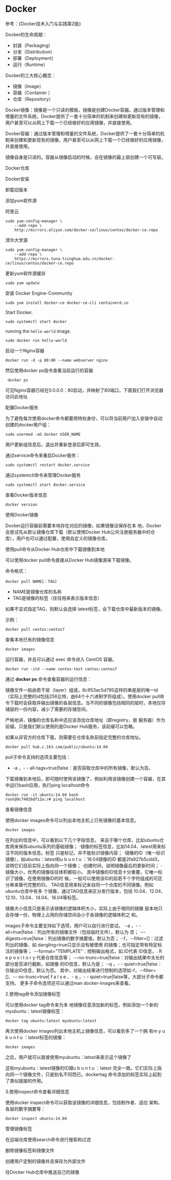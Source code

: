 # Docker

参考：《Docker技术入门与实践第2版》

Docker的生命周期：

- 封装（Packaging）
- 分发（Distribution）
- 部署（Deployment）
- 运行（Runtime）



Docker的三大核心概念：

- 镜像（Image）
- 容器（Container ）
- 仓库（Repository）

Docker镜像：镜像是一个只读的模板，镜像是创建Docker容器。通过版本管理和增量的文件系统，Docker提供了一套十分简单的机制来创建和更新现有的镜像，用户甚至可以从网上下载一个已经做好的应用镜像，并直接使用。

Docker容器：通过版本管理和增量的文件系统，Docker提供了一套十分简单的机制来创建和更新现有的镜像，用户甚至可以从网上下载一个已经做好的应用镜像，并直接使用。

镜像自身是只读的。容器从镜像启动的时候，会在镜像的最上层创建一个可写层。

Docker仓库

Docker安装

卸载旧版本



添加yum软件源

阿里云

```shell
sudo yum-config-manager \
    --add-repo \
    http://mirrors.aliyun.com/docker-ce/linux/centos/docker-ce.repo
```

清华大学源

```shell
sudo yum-config-manager \
    --add-repo \
    https://mirrors.tuna.tsinghua.edu.cn/docker-ce/linux/centos/docker-ce.repo
```

更新yum软件源缓存

```
sudo yum update
```

安装 Docker Engine-Community

```
sudo yum install docker-ce docker-ce-cli containerd.io
```

 Start Docker. 

```
sudo systemctl start docker
```

  running the `hello-world` image. 

```
sudo docker run hello-world
```

启动一个Nginx容器

```
docker run -d -p 80:80 --name webserver nginx
```

然后使用docker ps指令查看当前运行的容器

```
 docker ps
```

可见Nginx容器已经在0.0.0.0：80启动，并映射了80端口，下面我们打开浏览器访问此地址



配置Docker服务

为了避免每次使用docker命令都要用特权身份，可以将当前用户加入安装中自动创建的docker用户组：

```
sudo usermod -aG docker USER_NAME
```

用户更新组信息后，退出并重新登录后即可生效。

通过service命令来重启Docker服务：

```
sudo systemctl restart docker.service
```

通过systemctl命令来管理Docker服务

```
sudo systemctl start docker.service
```

查看Docker版本信息

```
docker version
```



使用Docker镜像

Docker运行容器前需要本地存在对应的镜像，如果镜像没保存在本
地，Docker会尝试先从默认镜像仓库下载（默认使用Docker Hub公共注册服务器中的仓库），用户也可以通过配置，使用自定义的镜像仓库。

使用pull命令从Docker Hub仓库中下载镜像到本地

可以使用docker pull命令直接从Docker Hub镜像源来下载镜像。

命令格式：

```
docker pull NAME[：TAG]
```

- NAME是镜像仓库的名称
- TAG是镜像的标签（往往用来表示版本信息）

如果不显式指定TAG，则默认会选择 latest标签，会下载仓库中最新版本的镜像。

示例：

```
docker pull centos:centos7
```

查看本地已有的镜像信息

```
docker images
```

运行容器，并且可以通过 exec 命令进入 CentOS 容器。

```
docker run -itd --name centos-test centos:centos7
```

 通过 **docker ps** 命令查看容器的运行信息：



镜像文件一般由若干层（layer）组成，6c953ac5d795这样的串是层的唯一id（实际上完整的id包括256比特，由64个十六进制字符组成）。使用docker pull命令下载时会获取并输出镜像的各层信息。当不同的镜像包括相同的层时，本地仅存储层的一份内容，减小了需要的存储空间。



严格地讲，镜像的仓库名称中还应该添加仓库地址（即registry，册
服务器）作为前缀，只是我们默认使用的是Docker Hub服务，该前缀可以忽略。

如果从非官方的仓库下载，则需要在仓库名称前指定完整的仓库地址。

```
docker pull hub.c.163.com/public/ubuntu:14.04
```

pull子命令支持的选项主要包括：

- -a ，- - all-tags=true|false：是否获取仓库中的所有镜像，默认为否。

下载镜像到本地后，即可随时使用该镜像了，例如利用该镜像创建一个容器，在其中运行bash应用，执行ping localhost命令

```
docker run -it ubuntu:14.04 bash
root@9c74026df12a:/# ping localhost
```



查看镜像信息

使用docker images命令可以列出本地主机上已有镜像的基本信息。

```
docker images
```

在列出的信息中，可以看到以下几个字段信息。
来自于哪个仓库，比如ubuntu仓库用来保存ubuntu系列的基础镜像；
·镜像的标签信息，比如14.04、latest用来标注不同的版本信息。标签
只是标记，并不能标识镜像内容；
·镜像的ID（唯一标识镜像），如ubuntu：latest和u b u n t u ：16.04镜像的ID
都是2fa927b5cdd3，说明它们目前实际上指向同一个镜像；
·创建时间，说明镜像最后的更新时间；
·镜像大小，优秀的镜像往往体积都较小。
其中镜像的ID信息十分重要，它唯一标识了镜像。在使用镜像ID的时
候，一般可以使用该ID的前若干个字符组成的可区分串来替代完整的ID。
TAG信息用来标记来自同一个仓库的不同镜像。例如ubuntu仓库中有多
个镜像，通过TAG信息来区分发行版本，包括
10.04、12.04、12.10、13.04、14.04、16.04等标签。

镜像大小信息只是表示该镜像的逻辑体积大小，实际上由于相同的镜像
层本地只会存储一份，物理上占用的存储空间会小于各镜像的逻辑体积之
和。



images子命令主要支持如下选项，用户可以自行进行尝试。
·-a ，- - all=true|false：列出所有的镜像文件（包括临时文件），默认为
否；
·--digests=true|false：列出镜像的数字摘要值，默认为否；
·-f，--filter=[]：过滤列出的镜像，如
dangling=true只显示没有被使用
的镜像；也可指定带有特定标注的镜像等；
·--format="TEMPLATE"：控制输出格式，如.ID代表 ID信息，. R e p o s i t o r y
代表仓库信息等；
·--no-trunc=true|false：对输出结果中太长的部分是否进行截断，如镜像
的ID信息，默认为是；
·-q ，- - quiet=true|false：仅输出ID信息，默认为否。
其中，对输出结果进行控制的选项如-f，--filter=[]、--
no-trunc=true|
f a l s e 、- q ，- - quiet=true|false等，大部分子命令都支持。
更多子命令选项还可以通过man docker-images来查看。

2.使用tag命令添加镜像标签

可以使用docker tag命令来为本
地镜像任意添加新的标签。例如添加一个新的myubuntu：latest镜像标签：

```
docker tag ubuntu:latest myubuntu:latest
```

再次使用docker images列出本地主机上镜像信息，可以看到多了一个拥
有m y u b u n t u ：latest标签的镜像：

```
docker images
```

之后，用户就可以直接使用myubuntu：latest来表示这个镜像了

这些myubuntu：latest镜像的ID跟u b u n t u ：latest
完全一致。它们实际上指向同一个镜像文件，只是别名不同而已。dockertag
命令添加的标签实际上起到了类似链接的作用。



3.使用inspect命令查看详细信息

使用docker inspect命令可以获取该镜像的详细信息，包括制作者、适应
架构、各层的数字摘要等：

```
docker inspect ubuntu:14.04
```





管理镜像标签

在远端仓库使用search命令进行搜索和过滤

删除镜像标签和镜像文件

创建用户定制的镜像并且保存为外部文件

往Docker Hub仓库中推送自己的镜像